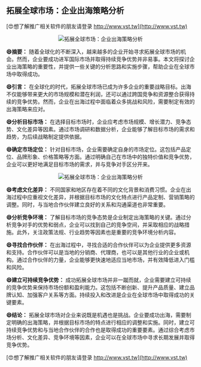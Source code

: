 ## **拓展全球市场：企业出海策略分析**

[😍想了解推广相关软件的朋友请登录 http://www.vst.tw](http://www.vst.tw)

 <center><img src="https://vst.tw/MP4/tuiguang/png/1.png" alt="拓展全球市场：企业出海策略分析"></center>

**😄摘要：**
随着全球化的不断深入，越来越多的企业开始寻求拓展全球市场的机会。然而，企业要成功进军国际市场并取得持续竞争优势并非易事。本文将探讨企业出海策略的重要性，并提供一些关键的分析思路和实施步骤，帮助企业在全球市场中取得成功。

**😄引言：**
在全球化的时代，拓展全球市场已成为许多企业的重要战略目标。出海不仅能够带来更大的市场规模和潜在利润，还可以通过跨国竞争和资源整合获得持续的竞争优势。然而，企业在出海过程中面临着众多挑战和风险，需要制定有效的出海策略来应对。

**😄分析目标市场：**
在选择目标市场时，企业应考虑市场规模、增长潜力、竞争态势、文化差异等因素。通过市场调研和数据分析，企业能够了解目标市场的需求和趋势，为后续战略制定提供依据。

**😄确定市场定位：**
针对目标市场，企业需要确定自身的市场定位。这包括产品定位、品牌形象、价格策略等方面。通过明确自己在市场中的独特价值和竞争优势，企业可以更好地满足目标市场的需求，并与竞争对手区分开来。

 <center><img src="https://vst.tw/MP4/tuiguang/png/1.png" alt="拓展全球市场：企业出海策略分析"></center>

**😄考虑文化差异：**
不同国家和地区存在着不同的文化背景和消费习惯。企业在出海过程中应重视文化差异，并根据目标市场的文化特点进行产品定制、营销策略的调整。同时，与当地合作伙伴建立良好的关系和沟通渠道也非常重要。

**😄分析竞争环境：**
了解目标市场的竞争态势是企业制定出海策略的关键。通过分析竞争对手的优势和弱点，企业可以找到自己的竞争空间，并采取相应的战略措施。此外，关注政策法规、行业趋势等因素也是重要的竞争环境分析内容。

**😄寻找合作伙伴：**
在出海过程中，寻找合适的合作伙伴可以为企业提供更多资源和支持。合作伙伴可以是当地的分销商、代理商，也可以是其他行业的企业或机构。通过合作伙伴的力量，企业能够更快速地适应当地市场，并有效降低进入门槛和风险。

**😄建立可持续竞争优势：**
成功拓展全球市场并非一蹴而就，企业需要建立可持续的竞争优势来保持市场份额和盈利能力。这包括不断创新、提升产品质量、建立品牌认知、加强客户关系等方面。持续投入和改进是企业在全球市场中取得成功的关键要素。

**😄结论：**
拓展全球市场对企业来说既是机遇也是挑战。企业要成功出海，需要制定明确的出海策略，并根据目标市场的特点进行相应的调整和实施。同时，建立可持续竞争优势和与当地合作伙伴的合作也是取得成功的重要要素。通过综合考虑市场分析、文化差异、竞争环境等因素，企业可以在全球市场中寻求长期发展并取得竞争优势。

[😍想了解推广相关软件的朋友请登录 http://www.vst.tw](http://www.vst.tw)



